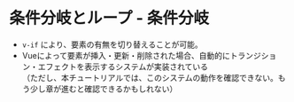 # 条件分岐とループ - 条件分岐
* `v-if` により、要素の有無を切り替えることが可能。
* Vueによって要素が挿入・更新・削除された場合、自動的にトランジション・エフェクトを表示するシステムが実装されている  
（ただし、本チュートリアルでは、このシステムの動作を確認できない。もう少し章が進むと確認できるかもしれない）
